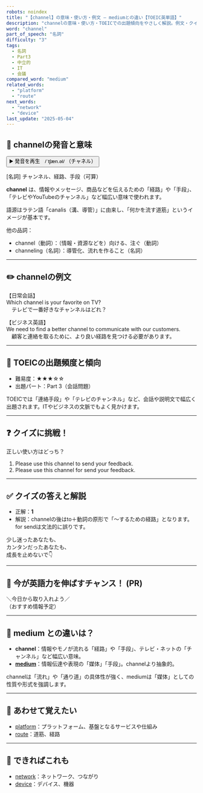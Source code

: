 ```yaml
---
robots: noindex
title: "【channel】の意味・使い方・例文 ― mediumとの違い【TOEIC英単語】"
description: "channelの意味・使い方・TOEICでの出題傾向をやさしく解説。例文・クイズ付きでmediumとの違いもわかりやすく学べます。"
word: "channel"
part_of_speech: "名詞"
difficulty: "3"
tags:
  - 名詞
  - Part3
  - 中立的
  - IT
  - 会議
compared_word: "medium"
related_words:
  - "platform"
  - "route"
next_words:
  - "network"
  - "device"
last_update: "2025-05-04"
---
```


## 🔰 channelの発音と意味

<button class="play-audio" onclick="playTTS('channel')">
  <span class="play-audio-main">
    ▶️ 発音を再生　/ˈtʃæn.əl/
  </span>
  <span class="play-audio-sub">
    （チャネル）
  </span>
</button>

[名詞] チャンネル、経路、手段（可算）

**channel** は、情報やメッセージ、商品などを伝えるための「経路」や「手段」、「テレビやYouTubeのチャンネル」など幅広い意味で使われます。

語源はラテン語「canalis（溝、導管）」に由来し、「何かを流す道筋」というイメージが基本です。

他の品詞：  
- channel（動詞）：（情報・資源などを）向ける、注ぐ（動詞）
- channeling（名詞）：導管化、流れを作ること（名詞）

---

## ✏️ channelの例文

【日常会話】  
Which channel is your favorite on TV?  
　テレビで一番好きなチャンネルはどれ？

【ビジネス英語】  
We need to find a better channel to communicate with our customers.  
　顧客と連絡を取るために、より良い経路を見つける必要があります。

---

## 🎯 TOEICの出題頻度と傾向

- 難易度：★★★☆☆
- 出題パート：Part 3（会話問題）

TOEICでは「連絡手段」や「テレビのチャンネル」など、会話や説明文で幅広く出題されます。ITやビジネスの文脈でもよく見かけます。

---

## ❓ クイズに挑戦！

正しい使い方はどっち？

1. Please use this channel to send your feedback.  
2. Please use this channel for send your feedback.

---

## ✅ クイズの答えと解説

- 正解：**1**
- 解説：channelの後はto＋動詞の原形で「～するための経路」となります。for sendは文法的に誤りです。

少し迷ったあなたも、  
カンタンだったあなたも、  
成長を止めないで👇️

---

## 🚀 今が英語力を伸ばすチャンス！ (PR)

<div class="info-center">
＼今日から取り入れよう／<br>  
（おすすめ情報予定）
</div>

---

## 🤔  medium との違いは？

- **channel**：情報やモノが流れる「経路」や「手段」、テレビ・ネットの「チャンネル」など幅広い意味。
- **[medium](/medium)**：情報伝達や表現の「媒体」「手段」。channelより抽象的。

channelは「流れ」や「通り道」の具体性が強く、mediumは「媒体」としての性質や形式を強調します。

---

## 🧩 あわせて覚えたい

- [platform](/platform)：プラットフォーム、基盤となるサービスや仕組み
- [route](/route)：道筋、経路

---

## 📖 できればこれも

- [network](/network)：ネットワーク、つながり
- [device](/device)：デバイス、機器

<!-- cvid: aid22_bid21 -->

